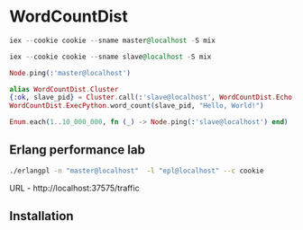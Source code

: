 # WordCountDist

```elixir
iex --cookie cookie --sname master@localhost -S mix

iex --cookie cookie --sname slave@localhost -S mix
```

```elixir
Node.ping(:'master@localhost')

alias WordCountDist.Cluster
{:ok, slave_pid} = Cluster.call(:'slave@localhost', WordCountDist.Echo, :start_link, [])
WordCountDist.ExecPython.word_count(slave_pid, "Hello, World!")

Enum.each(1..10_000_000, fn (_) -> Node.ping(:'slave@localhost') end)
```

## Erlang performance lab

```bash
./erlangpl -n "master@localhost"  -l "epl@localhost" --c cookie
```

URL - http://localhost:37575/traffic

## Installation
